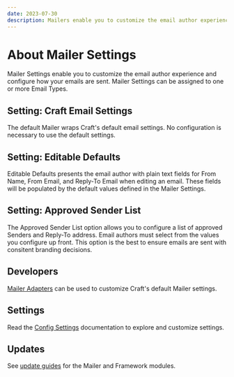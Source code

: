 ```yaml
---
date: 2023-07-30
description: Mailers enable you to customize the email author experience and configure how your emails are sent. 
---
```


# About Mailer Settings

Mailer Settings enable you to customize the email author experience and configure how your emails are sent. Mailer Settings can be assigned to one or more Email Types.

## Setting: Craft Email Settings

The default Mailer wraps Craft's default email settings. No configuration is necessary to use the default settings.

## Setting: Editable Defaults

Editable Defaults presents the email author with plain text fields for From Name, From Email, and Reply-To Email when editing an email. These fields will be populated by the default values defined in the Mailer Settings.

## Setting: Approved Sender List

The Approved Sender List option allows you to configure a list of approved Senders and Reply-To address. Email authors must select from the values you configure up front. This option is the best to ensure emails are sent with consitent branding decisions. 

## Developers

[Mailer Adapters](https://plugins.craftcms.com/categories/mailer-adapters) can be used to customize Craft's default Mailer settings.

## Settings

Read the [Config Settings](./configuration/sprout-config.md) documentation to explore and customize settings.

## Updates

See [update guides](./update-guides/email.md) for the Mailer and Framework modules.
